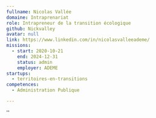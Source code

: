 ```yaml
---
fullname: Nicolas Vallée
domaine: Intraprenariat
role: Intrapreneur de la transition écologique
github: Nickvalley
avatar: null
link: https://www.linkedin.com/in/nicolasvalleeademe/
missions:
  - start: 2020-10-21
    end: 2024-12-31
    status: admin
    employer: ADEME
startups:
  - territoires-en-transitions
competences:
  - Administration Publique

---
```

''
